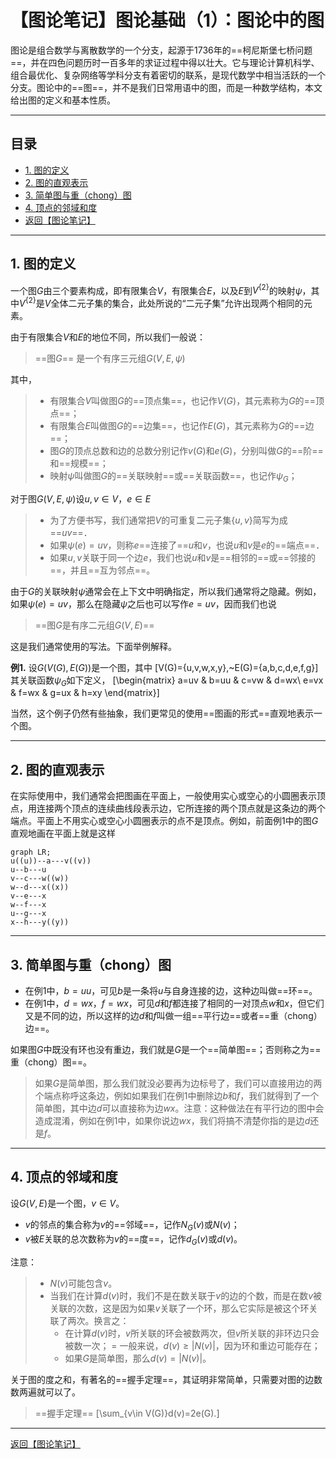 # 【图论笔记】图论基础（1）：图论中的图

图论是组合数学与离散数学的一个分支，起源于1736年的==柯尼斯堡七桥问题==，并在四色问题历时一百多年的求证过程中得以壮大。它与理论计算机科学、组合最优化、复杂网络等学科分支有着密切的联系，是现代数学中相当活跃的一个分支。图论中的==图==，并不是我们日常用语中的图，而是一种数学结构，本文给出图的定义和基本性质。

---

## 目录

+ <a href="#1">1. 图的定义</a>
+ <a href="#2">2. 图的直观表示</a>
+ <a href="#3">3. 简单图与重（chong）图</a>
+ <a href="#4">4. 顶点的邻域和度</a>
+ <a href="/html/notes/graph-theory/graph-theory.html"> 返回【图论笔记】 </a>

---

## <a name="1"> 1. 图的定义 </a>

一个图$G$由三个要素构成，即有限集合$V$，有限集合$E$，以及$E$到$V^{\{2\}}$的映射$\psi$，其中$V^{\{2\}}$是$V$全体二元子集的集合，此处所说的“二元子集”允许出现两个相同的元素。

由于有限集合$V$和$E$的地位不同，所以我们一般说：

>==图$G$== 是一个有序三元组$G(V,E,\psi)$

其中，
>+ 有限集合$V$叫做图$G$的==顶点集==，也记作$V(G)$，其元素称为$G$的==顶点==；
>+ 有限集合$E$叫做图$G$的==边集==，也记作$E(G)$，其元素称为$G$的==边==；
>+ 图$G$的顶点总数和边的总数分别记作$v(G)$和$e(G)$，分别叫做$G$的==阶==和==规模==；
>+ 映射$\psi$叫做图$G$的==关联映射==或==关联函数==，也记作$\psi_G$；

对于图$G(V,E,\psi)$设$u,v\in V$，$e\in E$
>+ 为了方便书写，我们通常把$V$的可重复二元子集$\{u,v\}$简写为成 ==$uv$==．
>+ 如果$\psi(e)=uv$，则称$e$==连接了==$u$和$v$，也说$u$和$v$是$e$的==端点==．
>+ 如果$u,v$关联于同一个边$e$，我们也说$u$和$v$是==相邻的==或==邻接的==，并且==互为邻点==。

由于$G$的关联映射$\psi$通常会在上下文中明确指定，所以我们通常将之隐藏。例如，如果$\psi(e)=uv$，那么在隐藏$\psi$之后也可以写作$e=uv$，因而我们也说
> ==图$G$是有序二元组$G(V,E)$==

这是我们通常使用的写法。下面举例解释。

**例1.** 设$G(V(G),E(G))$是一个图，其中
\[V(G)=\{u,v,w,x,y\},~E(G)=\{a,b,c,d,e,f,g\}\]其关联函数$\psi_G$如下定义，
\[\begin{matrix}
	a=uv & b=uu & c=vw & d=wx\\
	e=vx & f=wx & g=ux & h=xy
\end{matrix}\]

当然，这个例子仍然有些抽象，我们更常见的使用==图画的形式==直观地表示一个图。

---

## <a name="2"> 2. 图的直观表示 </a>

在实际使用中，我们通常会把图画在平面上，一般使用实心或空心的小圆圈表示顶点，用连接两个顶点的连续曲线段表示边，它所连接的两个顶点就是这条边的两个端点。平面上不用实心或空心小圆圈表示的点不是顶点。例如，前面例1中的图$G$直观地画在平面上就是这样

```mermaid
graph LR;
u((u))--a---v((v))
u--b---u
v--c---w((w))
w--d---x((x))
v--e---x
w--f---x
u--g---x
x--h---y((y))
```

---

## <a name="3"> 3. 简单图与重（chong）图 </a>

+ 在例1中，$b=uu$，可见$b$是一条将$u$与自身连接的边，这种边叫做==环==。
+ 在例1中，$d=wx$，$f=wx$，可见$d$和$f$都连接了相同的一对顶点$w$和$x$，但它们又是不同的边，所以这样的边$d$和$f$叫做一组==平行边==或者==重（chong）边==。

如果图$G$中既没有环也没有重边，我们就是$G$是一个==简单图==；否则称之为==重（chong）图==。

>如果$G$是简单图，那么我们就没必要再为边标号了，我们可以直接用边的两个端点称呼这条边，例如如果我们在例1中删除边$b$和$f$，我们就得到了一个简单图，其中边$d$可以直接称为边$wx$。注意：这种做法在有平行边的图中会造成混淆，例如在例1中，如果你说边$wx$，我们将搞不清楚你指的是边$d$还是$f$。

---

## <a name="4"> 4. 顶点的邻域和度 </a>

设$G(V,E)$是一个图，$v\in V$。

+ $v$的邻点的集合称为$v$的==邻域==，记作$N_G(v)$或$N(v)$；
+ $v$被$E$关联的总次数称为$v$的==度==，记作$d_G(v)$或$d(v)$。

注意：

>+ $N(v)$可能包含$v$。
>+ 当我们在计算$d(v)$时，我们不是在数关联于$v$的边的个数，而是在数$v$被关联的次数，这是因为如果$v$关联了一个环，那么它实际是被这个环关联了两次。换言之：
>   - 在计算$d(v)$时，$v$所关联的环会被数两次，但$v$所关联的非环边只会被数一次；
>   = 一般来说，$d(v)\ge|N(v)|$，因为环和重边可能存在；
>   - 如果$G$是简单图，那么$d(v)=|N(v)|$。

关于图的度之和，有著名的==握手定理==，其证明非常简单，只需要对图的边数数两遍就可以了。

>==握手定理== \[\sum_{v\in V(G)}d(v)=2e(G).\]

---

<a href="/html/notes/graph-theory/graph-theory.html"> 返回【图论笔记】 </a>

